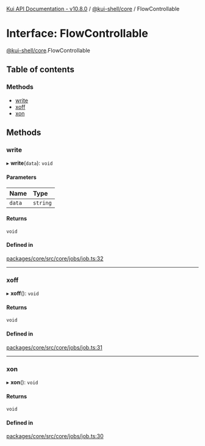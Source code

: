 [Kui API Documentation - v10.8.0](../README.md) / [@kui-shell/core](../modules/kui_shell_core.md) / FlowControllable

# Interface: FlowControllable

[@kui-shell/core](../modules/kui_shell_core.md).FlowControllable

## Table of contents

### Methods

- [write](kui_shell_core.FlowControllable.md#write)
- [xoff](kui_shell_core.FlowControllable.md#xoff)
- [xon](kui_shell_core.FlowControllable.md#xon)

## Methods

### write

▸ **write**(`data`): `void`

#### Parameters

| Name   | Type     |
| :----- | :------- |
| `data` | `string` |

#### Returns

`void`

#### Defined in

[packages/core/src/core/jobs/job.ts:32](https://github.com/mra-ruiz/kui/blob/27e887ab4/packages/core/src/core/jobs/job.ts#L32)

---

### xoff

▸ **xoff**(): `void`

#### Returns

`void`

#### Defined in

[packages/core/src/core/jobs/job.ts:31](https://github.com/mra-ruiz/kui/blob/27e887ab4/packages/core/src/core/jobs/job.ts#L31)

---

### xon

▸ **xon**(): `void`

#### Returns

`void`

#### Defined in

[packages/core/src/core/jobs/job.ts:30](https://github.com/mra-ruiz/kui/blob/27e887ab4/packages/core/src/core/jobs/job.ts#L30)

